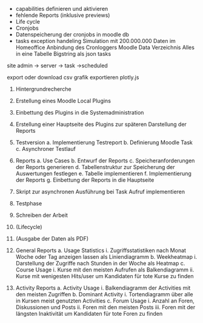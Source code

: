 - capabilities definieren und aktivieren
- fehlende Reports (inklusive previews)
- Life cycle
- Cronjobs
- Datenspeicherung der cronjobs in moodle db
- tasks exception handeling
Simulation mit 200.000.000 Daten im Homeoffice
Anbindung des Cronloggers
Moodle Data Verzeichnis 
Alles in eine Tabelle
Bigstring als json
tasks

site admin -> server -> task ->scheduled

export oder download csv
grafik exportieren plotly.js

1.	Hintergrundrecherche
2.	Erstellung eines Moodle Local Plugins
3.	Einbettung des Plugins in die Systemadministration
4.	Erstellung einer Hauptseite des Plugins zur späteren Darstellung der Reports
5.	Testversion
    a.	Implementierung Testreport
    b.	Definierung Moodle Task
    c.	Asynchroner Testlauf
6.	Reports
    a.	Use Cases
    b.	Entwurf der Reports
    c.	Speicheranforderungen der Reports generieren
    d.	Tabellenstruktur zur Speicherung der Auswertungen festlegen
    e.	Tabelle implementieren
    f.	Implementierung der Reports
    g.	Einbettung der Reports in die Hauptseite
7.	Skript zur asynchronen Ausführung bei Task Aufruf implementieren
8.	Testphase
9.	Schreiben der Arbeit
10.	(Lifecycle)
11.	(Ausgabe der Daten als PDF)

1.	General Reports
    a.	Usage Statistics
        i.	Zugriffsstatistiken nach Monat Woche oder Tag anzeigen lassen als Liniendiagramm
    b.	Weekheatmap
        i.	Darstellung der Zugriffe nach Stunden in der Woche als Heatmap
    c.	Course Usage
        i.	Kurse mit den meisten Aufrufen als Balkendiagramm
        ii.	Kurse mit wenigesten Hits/user um Kandidaten für tote Kurse zu finden
2.	Activity Reports
    a.	Activity Usage
        i.	Balkendiagramm der Activities mit den meisten Zugriffen
    b.	Dominant Activity
        i.	Tortendiagramm über alle in Kursen meist genutzten Activities
    c.	Forum Usage
        i.	Anzahl an Foren, Diskussionen und Posts
        ii.	Foren mit den meisten Posts
        iii.	Foren mit der längsten Inaktivität um Kandidaten für tote Foren zu finden


    